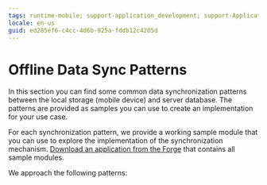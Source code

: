 ```yaml
---
tags: runtime-mobile; support-application_development; support-Application_Troubleshooting-featured; support-Mobile_Apps
locale: en-us
guid: ed285ef6-c4cc-4d6b-925a-fddb12c4205d
---
```


# Offline Data Sync Patterns

In this section you can find some common data synchronization patterns between the local storage (mobile device) and server database. The patterns are provided as samples you can use to create an implementation for your use case.

For each synchronization pattern, we provide a working sample module that you can use to explore the implementation of the synchronization mechanism. [Download an application from the Forge](http://www.outsystems.com/forge/component/1638/Offline+Data+Sync+Patterns/) that contains all sample modules.

We approach the following patterns:
